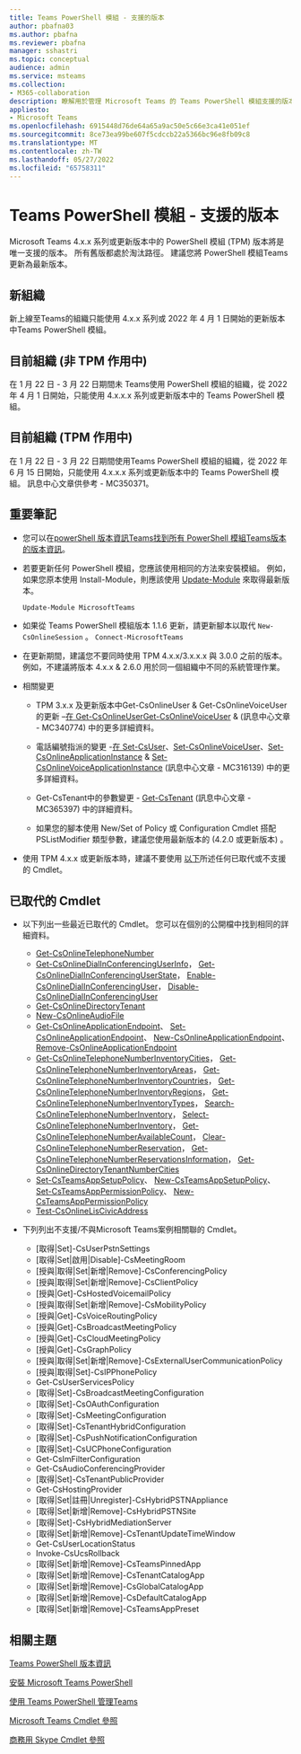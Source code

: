 ```yaml
---
title: Teams PowerShell 模組 - 支援的版本
author: pbafna03
ms.author: pbafna
ms.reviewer: pbafna
manager: sshastri
ms.topic: conceptual
audience: admin
ms.service: msteams
ms.collection:
- M365-collaboration
description: 瞭解用於管理 Microsoft Teams 的 Teams PowerShell 模組支援的版本。
appliesto:
- Microsoft Teams
ms.openlocfilehash: 6915448d76de64a65a9ac50e5c66e3ca41e051ef
ms.sourcegitcommit: 8ce73ea99be607f5cdccb22a5366bc96e8fb09c8
ms.translationtype: MT
ms.contentlocale: zh-TW
ms.lasthandoff: 05/27/2022
ms.locfileid: "65758311"
---
```

# <a name="teams-powershell-module---supported-versions"></a>Teams PowerShell 模組 - 支援的版本

Microsoft Teams 4.x.x 系列或更新版本中的 PowerShell 模組 (TPM) 版本將是唯一支援的版本。 所有舊版都處於淘汰路徑。 建議您將 PowerShell 模組Teams更新為最新版本。

## <a name="new-organizations"></a>新組織

新上線至Teams的組織只能使用 4.x.x 系列或 2022 年 4 月 1 日開始的更新版本中Teams PowerShell 模組。

## <a name="current-organizations-non-tpm-active"></a>目前組織 (非 TPM 作用中) 

在 1 月 22 日 - 3 月 22 日期間未 Teams使用 PowerShell 模組的組織，從 2022 年 4 月 1 日開始，只能使用 4.x.x.x 系列或更新版本中的 Teams PowerShell 模組。

## <a name="current-organizations-tpm-active"></a>目前組織 (TPM 作用中) 

在 1 月 22 日 - 3 月 22 日期間使用Teams PowerShell 模組的組織，從 2022 年 6 月 15 日開始，只能使用 4.x.x.x 系列或更新版本中的 Teams PowerShell 模組。 訊息中心文章供參考 - MC350371。

## <a name="important-notes"></a>重要筆記

- 您可以在[powerShell 版本資訊Teams找到所有 PowerShell 模組Teams版本的版本資訊](teams-powershell-release-notes.md)。

- 若要更新任何 PowerShell 模組，您應該使用相同的方法來安裝模組。 例如，如果您原本使用 Install-Module，則應該使用 [Update-Module](/powershell/module/powershellget/update-module) 來取得最新版本。

  ```powershell
  Update-Module MicrosoftTeams
  ```

- 如果從 Teams PowerShell 模組版本 1.1.6 更新，請更新腳本以取代 `New-CsOnlineSession` 。 `Connect-MicrosoftTeams`

- 在更新期間，建議您不要同時使用 TPM 4.x.x/3.x.x.x 與 3.0.0 之前的版本。 例如，不建議將版本 4.x.x & 2.6.0 用於同一個組織中不同的系統管理作業。

- 相關變更
  - TPM 3.x.x 及更新版本中Get-CsOnlineUser & Get-CsOnlineVoiceUser的更新 –[在 Get-CsOnlineUser](/powershell/module/skype/get-csonlineuser)[Get-CsOnlineVoiceUser](/powershell/module/skype/get-csonlinevoiceuser)  &  (訊息中心文章 - MC340774) 中的更多詳細資料。

  - 電話編號指派的變更 -[在 Set-CsUser](/powershell/module/skype/set-csuser)、[Set-CsOnlineVoiceUser](/powershell/module/skype/set-csonlinevoiceuser)、[Set-CsOnlineApplicationInstance](/powershell/module/skype/set-csonlineapplicationinstance)  &  [Set-CsOnlineVoiceApplicationInstance](/powershell/module/skype/set-csonlinevoiceapplicationinstance) (訊息中心文章 - MC316139) 中的更多詳細資料。

  - Get-CsTenant中的參數變更 - [Get-CsTenant](/powershell/module/skype/get-cstenant) (訊息中心文章 - MC365397) 中的詳細資料。
  
  - 如果您的腳本使用 New/Set of Policy 或 Configuration Cmdlet 搭配 PSListModifier 類型參數，建議您使用最新版本的 (4.2.0 或更新版本) 。

- 使用 TPM 4.x.x 或更新版本時，建議不要使用 [以下](#deprecated-cmdlets)所述任何已取代或不支援的 Cmdlet。

## <a name="deprecated-cmdlets"></a>已取代的 Cmdlet

- 以下列出一些最近已取代的 Cmdlet。 您可以在個別的公開檔中找到相同的詳細資料。
  - [Get-CsOnlineTelephoneNumber](/powershell/module/skype/get-csonlinetelephonenumber)
  - [Get-CsOnlineDialInConferencingUserInfo](/powershell/module/skype/get-csonlinedialinconferencinguserinfo)， [Get-CsOnlineDialInConferencingUserState](/powershell/module/skype/get-csonlinedialinconferencinguserstate)， [Enable-CsOnlineDialInConferencingUser](/powershell/module/skype/enable-csonlinedialinconferencinguser)， [Disable-CsOnlineDialInConferencingUser](/powershell/module/skype/disable-csonlinedialinconferencinguser)
  - [Get-CsOnlineDirectoryTenant](/powershell/module/skype/get-csonlinedirectorytenant)
  - [New-CsOnlineAudioFile](/powershell/module/skype/new-csonlineaudiofile)
  - [Get-CsOnlineApplicationEndpoint](/powershell/module/skype/get-csonlineapplicationendpoint)、 [Set-CsOnlineApplicationEndpoint](/powershell/module/skype/set-csonlineapplicationendpoint)、 [New-CsOnlineApplicationEndpoint](/powershell/module/skype/new-csonlineapplicationendpoint)、 [Remove-CsOnlineApplicationEndpoint](/powershell/module/skype/remove-csonlineapplicationendpoint)
  - [Get-CsOnlineTelephoneNumberInventoryCities](/powershell/module/skype/get-csonlinetelephonenumberinventorycities)， [Get-CsOnlineTelephoneNumberInventoryAreas](/powershell/module/skype/get-csonlinetelephonenumberinventoryareas)， [Get-CsOnlineTelephoneNumberInventoryCountries](/powershell/module/skype/get-csonlinetelephonenumberinventorycountries)， [Get-CsOnlineTelephoneNumberInventoryRegions](/powershell/module/skype/get-csonlinetelephonenumberinventoryregions)， [Get-CsOnlineTelephoneNumberInventoryTypes](/powershell/module/skype/get-csonlinetelephonenumberinventorytypes)， [Search-CsOnlineTelephoneNumberInventory](/powershell/module/skype/search-csonlinetelephonenumberinventory)， [Select-CsOnlineTelephoneNumberInventory](/powershell/module/skype/select-csonlinetelephonenumberinventory)， [Get-CsOnlineTelephoneNumberAvailableCount](/powershell/module/skype/get-csonlinetelephonenumberavailablecount)， [Clear-CsOnlineTelephoneNumberReservation](/powershell/module/skype/clear-csonlinetelephonenumberreservation)， [Get-CsOnlineTelephoneNumberReservationsInformation](/powershell/module/skype/get-csonlinetelephonenumberreservationsinformation)， [Get-CsOnlineDirectoryTenantNumberCities](/powershell/module/skype/get-csonlinedirectorytenantnumbercities)
  - [Set-CsTeamsAppSetupPolicy](/powershell/module/skype/set-csteamsappsetuppolicy)、 [New-CsTeamsAppSetupPolicy](/powershell/module/skype/new-csteamsappsetuppolicy)、 [Set-CsTeamsAppPermissionPolicy](/powershell/module/skype/set-csteamsapppermissionpolicy)、 [New-CsTeamsAppPermissionPolicy](/powershell/module/skype/new-csteamsapppermissionpolicy)
  - [Test-CsOnlineLisCivicAddress](/powershell/module/skype/test-csonlineliscivicaddress)

- 下列列出不支援/不與Microsoft Teams案例相關聯的 Cmdlet。
  - [取得|Set]-CsUserPstnSettings
  - [取得|Set|啟用|Disable]-CsMeetingRoom
  - [授與|取得|Set|新增|Remove]-CsConferencingPolicy
  - [授與|取得|Set|新增|Remove]-CsClientPolicy
  - [授與|Get]-CsHostedVoicemailPolicy
  - [授與|取得|Set|新增|Remove]-CsMobilityPolicy
  - [授與|Get]-CsVoiceRoutingPolicy
  - [授與|Get]-CsBroadcastMeetingPolicy
  - [授與|Get]-CsCloudMeetingPolicy
  - [授與|Get]-CsGraphPolicy
  - [授與|取得|Set|新增|Remove]-CsExternalUserCommunicationPolicy
  - [授與|取得|Set]-CsIPPhonePolicy
  - Get-CsUserServicesPolicy
  - [取得|Set]-CsBroadcastMeetingConfiguration
  - [取得|Set]-CsOAuthConfiguration
  - [取得|Set]-CsMeetingConfiguration
  - [取得|Set]-CsTenantHybridConfiguration
  - [取得|Set]-CsPushNotificationConfiguration
  - [取得|Set]-CsUCPhoneConfiguration
  - Get-CsImFilterConfiguration
  - Get-CsAudioConferencingProvider
  - [取得|Set]-CsTenantPublicProvider
  - Get-CsHostingProvider
  - [取得|Set|註冊|Unregister]-CsHybridPSTNAppliance
  - [取得|Set|新增|Remove]-CsHybridPSTNSite
  - [取得|Set]-CsHybridMediationServer
  - [取得|Set|新增|Remove]-CsTenantUpdateTimeWindow
  - Get-CsUserLocationStatus
  - Invoke-CsUcsRollback
  - [取得|Set|新增|Remove]-CsTeamsPinnedApp
  - [取得|Set|新增|Remove]-CsTenantCatalogApp
  - [取得|Set|新增|Remove]-CsGlobalCatalogApp
  - [取得|Set|新增|Remove]-CsDefaultCatalogApp
  - [取得|Set|新增|Remove]-CsTeamsAppPreset

## <a name="related-topics"></a>相關主題

[Teams PowerShell 版本資訊](teams-powershell-release-notes.md)

[安裝 Microsoft Teams PowerShell](teams-powershell-install.md)

[使用 Teams PowerShell 管理Teams](teams-powershell-managing-teams.md)

[Microsoft Teams Cmdlet 參照](/powershell/module/teams)

[商務用 Skype Cmdlet 參照](/powershell/module/skype)
